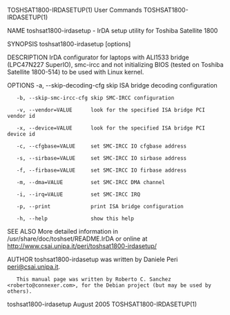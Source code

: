 TOSHSAT1800-IRDASETUP(1)                                                                      User Commands                                                                      TOSHSAT1800-IRDASETUP(1)

NAME
       toshsat1800-irdasetup - IrDA setup utility for Toshiba Satellite 1800

SYNOPSIS
       toshsat1800-irdasetup [options]

DESCRIPTION
       IrDA configurator for laptops with ALI1533 bridge (LPC47N227 SuperIO), smc-ircc and not initializing BIOS (tested on Toshiba Satellite 1800-514) to be used with Linux kernel.

OPTIONS
       -a, --skip-decoding-cfg skip ISA bridge decoding configuration

       -b, --skip-smc-ircc-cfg skip SMC-IRCC configuration

       -v, --vendor=VALUE      look for the specified ISA bridge PCI vendor id

       -x, --device=VALUE      look for the specified ISA bridge PCI device id

       -c, --cfgbase=VALUE     set SMC-IRCC IO cfgbase address

       -s, --sirbase=VALUE     set SMC-IRCC IO sirbase address

       -f, --firbase=VALUE     set SMC-IRCC IO firbase address

       -m, --dma=VALUE         set SMC-IRCC DMA channel

       -i, --irq=VALUE         set SMC-IRCC IRQ

       -p, --print             print ISA bridge configuration

       -h, --help              show this help

SEE ALSO
       More detailed information in /usr/share/doc/toshset/README.IrDA or online at http://www.csai.unipa.it/peri/toshsat1800-irdasetup/

AUTHOR
       toshsat1800-irdasetup was written by Daniele Peri <peri@csai.unipa.it>.

       This manual page was written by Roberto C. Sanchez <roberto@connexer.com>, for the Debian project (but may be used by others).

toshsat1800-irdasetup                                                                          August 2005                                                                       TOSHSAT1800-IRDASETUP(1)
